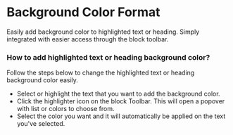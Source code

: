 # Background Color Format

Easily add background color to highlighted text or heading. Simply integrated with easier access through the block toolbar.

### How to add highlighted text or heading background color?

Follow the steps below to change the highlighted text or heading background color easily.

- Select or highlight the text that you want to add the background color.
- Click the highlighter icon on the block Toolbar. This will open a popover with list or colors to choose from.
- Select the color you want and it will automatically be applied on the text you've selected.